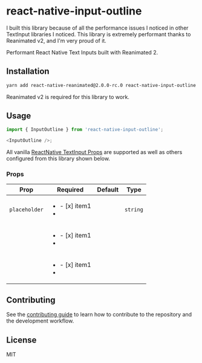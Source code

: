 # react-native-input-outline

I built this library because of all the performance issues I noticed in other TextInput libraries I noticed.
This library is extremely performant thanks to Reanimated v2, and I'm very proud of it.

Performant React Native Text Inputs built with Reanimated 2.

## Installation

```sh
yarn add react-native-reanimated@2.0.0-rc.0 react-native-input-outline
```

Reanimated v2 is required for this library to work.

## Usage

```js
import { InputOutline } from 'react-native-input-outline';

<InputOutline />;
```

All vanilla [ReactNative TextInput Props](https://reactnative.dev/docs/textinput#props) are supported as well as others configured from this library shown below.

### Props

| Prop          | Required                     | Default | Type     |
| ------------- | ---------------------------- | ------- | -------- |
| `placeholder` | <ul><li>- [x] item1</li><li> |         | `string` |
|               | <ul><li>- [x] item1</li><li> |         |          |
|               | <ul><li>- [x] item1</li><li> |         |          |

## Contributing

See the [contributing guide](CONTRIBUTING.md) to learn how to contribute to the repository and the development workflow.

## License

MIT
